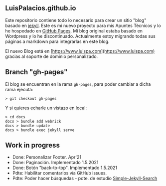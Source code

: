 ## LuisPalacios.github.io

Este repositorio contiene todo lo necesario para crear un sitio "blog" basado en [jekyll](http://jekyllrb.com). Este es mi nuevo proyecto para mis Apuntes Técnicos y lo he hospedado en [GitHub Pages](https://pages.github.com). Mi blog original estaba basado en Wordpress y lo he discontinuado. Actualmente estoy migrando todas sus páginas a markdown para integrarlas en este blog. 

El nuevo Blog está en [https://www.luispa.com](https://www.luispa.com) gracias al soporte de dominio personalizado. 


## Branch "gh-pages"

El blog se encuentran en la rama `gh-pages`, para poder cambiar a dicha rama ejecuta: 

```
> git checkout gh-pages
```

Y si quieres echarle un vistazo en local: 

```
> cd docs
docs > bundle add webrick
docs > bundle update
docs > bundle exec jekyll serve
```

## Work in progress

* Done: Personalizar Footer. Apr'21
* Done: Paginación. Implementado 1.5.2021
* Done: Botón "back-to-top". Implementado 1.5.2021
* Pdte: Habilitar comentarios vía GitHub issues. 
* Pdte: Poder hacer búsquedas - pdte. de estudio [Simple-Jekyll-Search](https://github.com/christian-fei/Simple-Jekyll-Search)

<br/>

